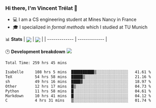 ### Hi there, I'm Vincent Trélat 👋
 - 💻 I am a CS engineering student at Mines Nancy in France
 - 🎓 I specialized in *formal methods* which I studied at TU Munich

📊 **Stats**
| <img align="center" src="https://readme-stats.clckblog.space/api?username=VTrelat&show_icons=true&include_all_commits=true&theme=tokyonight&hide_border=true" /> | <img align="center" src="https://readme-stats.clckblog.space/api/top-langs/?username=VTrelat&layout=compact&theme=tokyonight&hide_border=true" /> |
| ------------- | ------------- |

🕑 **Development breakdown** ![](https://wakatime.com/badge/user/8d0110fb-6b70-4990-ab86-45c404715c2b.svg)
<!--START_SECTION:waka-->

```txt
Total Time: 259 hrs 45 mins

Isabelle     108 hrs 5 mins  ██████████▒░░░░░░░░░░░░░░   41.61 %
TeX          54 hrs 58 mins  █████▒░░░░░░░░░░░░░░░░░░░   21.16 %
sh           49 hrs 16 mins  ████▓░░░░░░░░░░░░░░░░░░░░   18.97 %
Other        12 hrs 17 mins  █▒░░░░░░░░░░░░░░░░░░░░░░░   04.73 %
Python       11 hrs 58 mins  █░░░░░░░░░░░░░░░░░░░░░░░░   04.61 %
Markdown     10 hrs 41 mins  █░░░░░░░░░░░░░░░░░░░░░░░░   04.12 %
C            4 hrs 31 mins   ▒░░░░░░░░░░░░░░░░░░░░░░░░   01.74 %
```

<!--END_SECTION:waka-->
